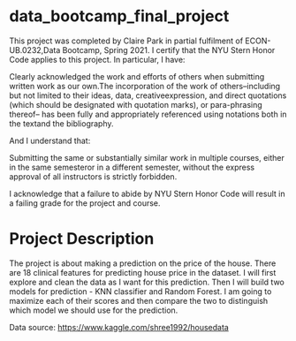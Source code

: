 # data_bootcamp_final_project

This  project  was  completed  by Claire Park in  partial  fulfilment  of  ECON-UB.0232,Data Bootcamp,  Spring 2021.  I certify that the NYU Stern Honor Code applies to this project. In particular, I have:

Clearly  acknowledged  the  work  and  efforts  of  others  when  submitting  written  work  as  our  own.The  incorporation  of  the  work  of  others–including  but  not  limited  to  their  ideas,  data,  creativeexpression,  and  direct  quotations  (which  should  be  designated  with  quotation  marks),  or  para-phrasing  thereof–  has  been  fully  and  appropriately  referenced  using  notations  both  in  the  textand the bibliography.

And I understand that:

Submitting the same or substantially similar work in multiple courses, either in the same semesteror in a different semester, without the express approval of all instructors is strictly forbidden.

I acknowledge that a failure to abide by NYU Stern Honor Code will result in a failing grade for the project and course.

# Project Description

The project is about making a prediction on the price of the house. There are 18 clinical features for predicting house price in the dataset. I will first explore and clean the data as I want for this prediction. Then I will build two models for prediction - KNN classifier and Random Forest. I am going to maximize each of their scores and then compare the two to distinguish which model we should use for the prediction. 

Data source: https://www.kaggle.com/shree1992/housedata
